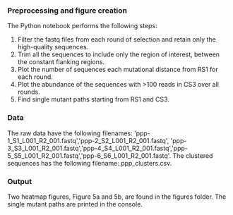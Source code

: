 ### Preprocessing and figure creation
The Python notebook performs the following steps:

1. Filter the fastq files from each round of selection and retain only the high-quality sequences.
2. Trim all the sequences to include only the region of interest, between the constant flanking regions.
3. Plot the number of sequences each mutational distance from RS1 for each round.
4. Plot the abundance of the sequences with >100 reads in CS3 over all rounds.
5. Find single mutant paths starting from RS1 and CS3.

### Data
The raw data have the following filenames:
'ppp-1_S1_L001_R2_001.fastq','ppp-2_S2_L001_R2_001.fastq', 'ppp-3_S3_L001_R2_001.fastq','ppp-4_S4_L001_R2_001.fastq','ppp-5_S5_L001_R2_001.fastq','ppp-6_S6_L001_R2_001.fastq'. The clustered sequences has the following filename: ppp_clusters.csv.

### Output
Two heatmap figures, Figure 5a and 5b, are found in the figures folder. The single mutant paths are printed in the console.

